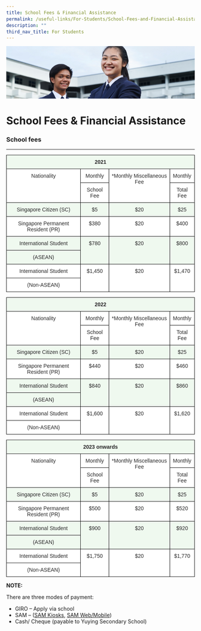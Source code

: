```yaml
---
title: School Fees & Financial Assistance
permalink: /useful-links/For-Students/School-Fees-and-Financial-Assistance/
description: ""
third_nav_title: For Students
---
```

![](/images/Useful%20Links.jpg)

School Fees & Financial Assistance
==================================

### School fees
-----------

<style type="text/css">
.tg  {border-collapse:collapse;border-spacing:0;}
.tg td{border-color:black;border-style:solid;border-width:1px;font-family:Arial, sans-serif;font-size:14px;
  overflow:hidden;padding:10px 5px;word-break:normal;}
.tg th{border-color:black;border-style:solid;border-width:1px;font-family:Arial, sans-serif;font-size:14px;
  font-weight:normal;overflow:hidden;padding:10px 5px;word-break:normal;}
.tg .tg-edua{background-color:#FFF;color:#282828;text-align:center;vertical-align:top}
.tg .tg-s8wm{background-color:#EFF9EF;color:#282828;font-weight:bold;text-align:center;vertical-align:top}
.tg .tg-s1hh{background-color:#EFF9EF;color:#282828;text-align:center;vertical-align:top}
</style>
<table class="tg">
<thead>
  <tr>
    <th class="tg-s8wm" colspan="4"><span style="color:#282828">2021</span></th>
  </tr>
</thead>
<tbody>
  <tr>
    <td class="tg-edua" rowspan="2"><span style="color:#282828">Nationality</span></td>
    <td class="tg-edua"><span style="color:#282828">Monthly</span></td>
    <td class="tg-edua" rowspan="2"><span style="color:#282828">*Monthly Miscellaneous Fee</span></td>
    <td class="tg-edua"><span style="color:#282828">Monthly</span></td>
  </tr>
  <tr>
    <td class="tg-edua"><span style="color:#282828">School Fee</span></td>
    <td class="tg-edua"><span style="color:#282828">Total Fee</span></td>
  </tr>
  <tr>
    <td class="tg-s1hh"><span style="color:#282828">Singapore Citizen (SC)</span></td>
    <td class="tg-s1hh"><span style="color:#282828">$5</span></td>
    <td class="tg-s1hh"><span style="color:#282828">$20</span></td>
    <td class="tg-s1hh"><span style="color:#282828">$25</span></td>
  </tr>
  <tr>
    <td class="tg-edua"><span style="color:#282828">Singapore Permanent Resident (PR)</span></td>
    <td class="tg-edua"><span style="color:#282828">$380</span></td>
    <td class="tg-edua"><span style="color:#282828">$20</span></td>
    <td class="tg-edua"><span style="color:#282828">$400</span></td>
  </tr>
  <tr>
    <td class="tg-s1hh"><span style="color:#282828">International Student</span></td>
    <td class="tg-s1hh" rowspan="2"><span style="color:#282828">$780</span></td>
    <td class="tg-s1hh" rowspan="2"><span style="color:#282828">$20</span></td>
    <td class="tg-s1hh" rowspan="2"><span style="color:#282828">$800</span></td>
  </tr>
  <tr>
    <td class="tg-s1hh"><span style="color:#282828">(ASEAN)</span></td>
  </tr>
  <tr>
    <td class="tg-edua"><span style="color:#282828">International Student</span></td>
    <td class="tg-edua" rowspan="2"><span style="color:#282828">$1,450</span></td>
    <td class="tg-edua" rowspan="2"><span style="color:#282828">$20</span></td>
    <td class="tg-edua" rowspan="2"><span style="color:#282828">$1,470</span></td>
  </tr>
  <tr>
    <td class="tg-edua"><span style="color:#282828">(Non-ASEAN)</span></td>
  </tr>
</tbody>
</table>


<style type="text/css">
.tg  {border-collapse:collapse;border-spacing:0;}
.tg td{border-color:black;border-style:solid;border-width:1px;font-family:Arial, sans-serif;font-size:14px;
  overflow:hidden;padding:10px 5px;word-break:normal;}
.tg th{border-color:black;border-style:solid;border-width:1px;font-family:Arial, sans-serif;font-size:14px;
  font-weight:normal;overflow:hidden;padding:10px 5px;word-break:normal;}
.tg .tg-edua{background-color:#FFF;color:#282828;text-align:center;vertical-align:top}
.tg .tg-s8wm{background-color:#EFF9EF;color:#282828;font-weight:bold;text-align:center;vertical-align:top}
.tg .tg-s1hh{background-color:#EFF9EF;color:#282828;text-align:center;vertical-align:top}
</style>
<table class="tg">
<thead>
  <tr>
    <th class="tg-s8wm" colspan="4"><span style="color:#282828">2022</span></th>
  </tr>
</thead>
<tbody>
  <tr>
    <td class="tg-edua" rowspan="2"><span style="color:#282828">Nationality</span></td>
    <td class="tg-edua"><span style="color:#282828">Monthly</span></td>
    <td class="tg-edua" rowspan="2"><span style="color:#282828">*Monthly Miscellaneous Fee</span></td>
    <td class="tg-edua"><span style="color:#282828">Monthly</span></td>
  </tr>
  <tr>
    <td class="tg-edua"><span style="color:#282828">School Fee</span></td>
    <td class="tg-edua"><span style="color:#282828">Total Fee</span></td>
  </tr>
  <tr>
    <td class="tg-s1hh"><span style="color:#282828">Singapore Citizen (SC)</span></td>
    <td class="tg-s1hh"><span style="color:#282828">$5</span></td>
    <td class="tg-s1hh"><span style="color:#282828">$20</span></td>
    <td class="tg-s1hh"><span style="color:#282828">$25</span></td>
  </tr>
  <tr>
    <td class="tg-edua"><span style="color:#282828">Singapore Permanent Resident (PR)</span></td>
    <td class="tg-edua"><span style="color:#282828">$440</span></td>
    <td class="tg-edua"><span style="color:#282828">$20</span></td>
    <td class="tg-edua"><span style="color:#282828">$460</span></td>
  </tr>
  <tr>
    <td class="tg-s1hh"><span style="color:#282828">International Student</span></td>
    <td class="tg-s1hh" rowspan="2"><span style="color:#282828">$840</span></td>
    <td class="tg-s1hh" rowspan="2"><span style="color:#282828">$20</span></td>
    <td class="tg-s1hh" rowspan="2"><span style="color:#282828">$860</span></td>
  </tr>
  <tr>
    <td class="tg-s1hh"><span style="color:#282828">(ASEAN)</span></td>
  </tr>
  <tr>
    <td class="tg-edua"><span style="color:#282828">International Student</span></td>
    <td class="tg-edua" rowspan="2"><span style="color:#282828">$1,600</span></td>
    <td class="tg-edua" rowspan="2"><span style="color:#282828">$20</span></td>
    <td class="tg-edua" rowspan="2"><span style="color:#282828">$1,620</span></td>
  </tr>
  <tr>
    <td class="tg-edua"><span style="color:#282828">(Non-ASEAN)</span></td>
  </tr>
</tbody>
</table>




<style type="text/css">
.tg  {border-collapse:collapse;border-spacing:0;}
.tg td{border-color:black;border-style:solid;border-width:1px;font-family:Arial, sans-serif;font-size:14px;
  overflow:hidden;padding:10px 5px;word-break:normal;}
.tg th{border-color:black;border-style:solid;border-width:1px;font-family:Arial, sans-serif;font-size:14px;
  font-weight:normal;overflow:hidden;padding:10px 5px;word-break:normal;}
.tg .tg-edua{background-color:#FFF;color:#282828;text-align:center;vertical-align:top}
.tg .tg-s8wm{background-color:#EFF9EF;color:#282828;font-weight:bold;text-align:center;vertical-align:top}
.tg .tg-s1hh{background-color:#EFF9EF;color:#282828;text-align:center;vertical-align:top}
</style>
<table class="tg">
<thead>
  <tr>
    <th class="tg-s8wm" colspan="4"><span style="color:#282828">2023 onwards</span></th>
  </tr>
</thead>
<tbody>
  <tr>
    <td class="tg-edua" rowspan="2"><span style="color:#282828">Nationality</span></td>
    <td class="tg-edua"><span style="color:#282828">Monthly</span></td>
    <td class="tg-edua" rowspan="2"><span style="color:#282828">*Monthly Miscellaneous Fee</span></td>
    <td class="tg-edua"><span style="color:#282828">Monthly</span></td>
  </tr>
  <tr>
    <td class="tg-edua"><span style="color:#282828">School Fee</span></td>
    <td class="tg-edua"><span style="color:#282828">Total Fee</span></td>
  </tr>
  <tr>
    <td class="tg-s1hh"><span style="color:#282828">Singapore Citizen (SC)</span></td>
    <td class="tg-s1hh"><span style="color:#282828">$5</span></td>
    <td class="tg-s1hh"><span style="color:#282828">$20</span></td>
    <td class="tg-s1hh"><span style="color:#282828">$25</span></td>
  </tr>
  <tr>
    <td class="tg-edua"><span style="color:#282828">Singapore Permanent Resident (PR)</span></td>
    <td class="tg-edua"><span style="color:#282828">$500</span></td>
    <td class="tg-edua"><span style="color:#282828">$20</span></td>
    <td class="tg-edua"><span style="color:#282828">$520</span></td>
  </tr>
  <tr>
    <td class="tg-s1hh"><span style="color:#282828">International Student</span></td>
    <td class="tg-s1hh" rowspan="2"><span style="color:#282828">$900</span></td>
    <td class="tg-s1hh" rowspan="2"><span style="color:#282828">$20</span></td>
    <td class="tg-s1hh" rowspan="2"><span style="color:#282828">$920</span></td>
  </tr>
  <tr>
    <td class="tg-s1hh"><span style="color:#282828">(ASEAN)</span></td>
  </tr>
  <tr>
    <td class="tg-edua"><span style="color:#282828">International Student</span></td>
    <td class="tg-edua" rowspan="2"><span style="color:#282828">$1,750</span></td>
    <td class="tg-edua" rowspan="2"><span style="color:#282828">$20</span></td>
    <td class="tg-edua" rowspan="2"><span style="color:#282828">$1,770</span></td>
  </tr>
  <tr>
    <td class="tg-edua"><span style="color:#282828">(Non-ASEAN)</span></td>
  </tr>
</tbody>
</table>


**NOTE:** 

There are three modes of payment:

*   GIRO – Apply via school
*   SAM – ([SAM Kiosks](https://www.mysam.sg/public/pcontent.jsp?s=kiosk-locations), [SAM Web/Mobile](https://www.mysam.sg/index.jsp))
*   Cash/ Cheque (payable to Yuying Secondary School)